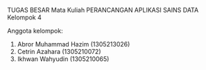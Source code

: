 TUGAS BESAR Mata Kuliah PERANCANGAN APLIKASI SAINS DATA
Kelompok 4

Anggota kelompok:
1. Abror Muhammad Hazim (1305213026)
2. Cetrin Azahara (1305210072)
3. Ikhwan Wahyudin (1305210065)
